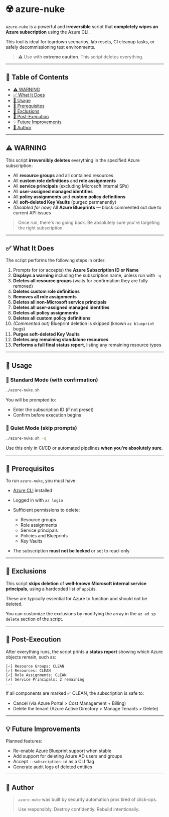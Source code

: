 # ☢️ azure-nuke

`azure-nuke` is a powerful and **irreversible** script that **completely wipes an Azure subscription** using the Azure CLI.

This tool is ideal for teardown scenarios, lab resets, CI cleanup tasks, or safely decommissioning test environments.

> ⚠️ Use with **extreme caution**. This script deletes everything.

---

## 📑 Table of Contents

- [⚠️ WARNING](#️-warning)
- [✅ What It Does](#-what-it-does)
- [🚀 Usage](#-usage)
- [🔧 Prerequisites](#-prerequisites)
- [🛑 Exclusions](#-exclusions)
- [🧪 Post-Execution](#-post-execution)
- [💡 Future Improvements](#-future-improvements)
- [👤 Author](#-author)

---

## ⚠️ WARNING

This script **irreversibly deletes** everything in the specified Azure subscription:

- All **resource groups** and all contained resources
- All **custom role definitions** and **role assignments**
- All **service principals** (excluding Microsoft internal SPs)
- All **user-assigned managed identities**
- All **policy assignments** and **custom policy definitions**
- All **soft-deleted Key Vaults** (purged permanently)
- *(Disabled for now)* All **Azure Blueprints** — block commented out due to current API issues

> Once run, there's no going back. Be absolutely sure you're targeting the right subscription.

---

## ✅ What It Does

The script performs the following steps in order:

1. Prompts for (or accepts) the **Azure Subscription ID or Name**
2. **Displays a warning** including the subscription name, unless run with `-q`
3. **Deletes all resource groups** (waits for confirmation they are fully removed)
4. **Deletes custom role definitions**
5. **Removes all role assignments**
6. **Deletes all non-Microsoft service principals**
7. **Deletes all user-assigned managed identities**
8. **Deletes all policy assignments**
9. **Deletes all custom policy definitions**
10. *(Commented out)* Blueprint deletion is skipped (known `az blueprint` bugs)
11. **Purges soft-deleted Key Vaults**
12. **Deletes any remaining standalone resources**
13. **Performs a full final status report**, listing any remaining resource types

---

## 🚀 Usage

### 🔹 Standard Mode (with confirmation)

```bash
./azure-nuke.sh
````

You will be prompted to:

* Enter the subscription ID (if not preset)
* Confirm before execution begins

### 🔹 Quiet Mode (skip prompts)

```bash
./azure-nuke.sh -q
```

Use this only in CI/CD or automated pipelines **when you're absolutely sure**.

---

## 🔧 Prerequisites

To run `azure-nuke`, you must have:

* [Azure CLI](https://docs.microsoft.com/cli/azure/install-azure-cli) installed
* Logged in with `az login`
* Sufficient permissions to delete:

  * Resource groups
  * Role assignments
  * Service principals
  * Policies and Blueprints
  * Key Vaults
* The subscription **must not be locked** or set to read-only

---

## 🛑 Exclusions

This script **skips deletion** of **well-known Microsoft internal service principals**, using a hardcoded list of `appId`s.

These are typically essential for Azure to function and should not be deleted.

You can customize the exclusions by modifying the array in the `az ad sp delete` section of the script.

---

## 🧪 Post-Execution

After everything runs, the script prints a **status report** showing which Azure objects remain, such as:

```text
[✓] Resource Groups: CLEAN
[✓] Resources: CLEAN
[✓] Role Assignments: CLEAN
[✗] Service Principals: 2 remaining
...
```

If all components are marked ✅ CLEAN, the subscription is safe to:

* Cancel (via Azure Portal > Cost Management + Billing)
* Delete the tenant (Azure Active Directory > Manage Tenants > Delete)

---

## 💡 Future Improvements

Planned features:

* Re-enable Azure Blueprint support when stable
* Add support for deleting Azure AD users and groups
* Accept `--subscription-id` as a CLI flag
* Generate audit logs of deleted entities

---

## 👤 Author

> `azure-nuke` was built by security automation pros tired of click-ops.
>
> Use responsibly. Destroy confidently. Rebuild intentionally.
